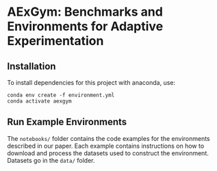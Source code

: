 # AExGym: Benchmarks and Environments for Adaptive Experimentation 

## Installation 

To install dependencies for this project with anaconda, use: 
```
conda env create -f environment.yml
conda activate aexgym
```

## Run Example Environments 

The `notebooks/` folder contains the code examples for the environments 
described in our paper. Each example contains instructions on how to download 
and process the datasets used to construct the environment. Datasets go 
in the `data/` folder. 

